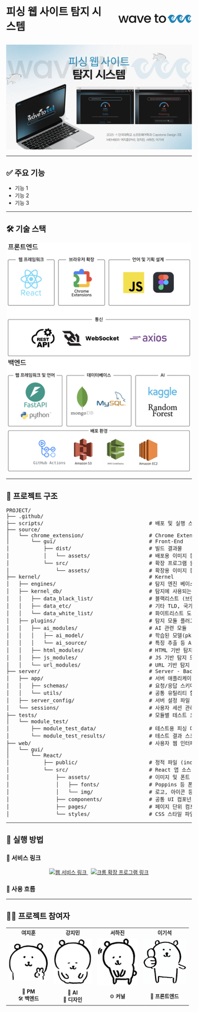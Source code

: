 <div style="display: flex; align-items: center; justify-content: center; gap: 20px;">
  <h1 style="margin: 0;"><strong>피싱 웹 사이트 탐지 시스템</strong></h1>
  <img src="./assets/logo.png" alt="프로젝트 로고" width="200"/>
</div>
<br>

<p align="center">
  <img src="./assets/main.png" alt="프로젝트 메인"/>
</p>

---

## ✅ 주요 기능

- 기능 1
- 기능 2
- 기능 3

---

## 🛠 기술 스택
<p align="center">
  <img src="./assets/front.png"width="500"/>
  <img src="./assets/back.png"width="500"/>
</p>

---

## 📁 프로젝트 구조

<pre>
PROJECT/
├── .github/                                  
├── scripts/                                  # 배포 및 실행 스크립트 모음
├── source/                                   
│   └── chrome_extension/                     # Chrome Extension
│       └── gui/                              # Front-End
│           ├── dist/                         # 빌드 결과물
│           │   └── assets/                   # 배포용 이미지 등 리소스
│           └── src/                          # 확장 프로그램 원본 코드
│               └── assets/                   # 확장용 이미지 등 리소스
├── kernel/                                   # Kernel
│   ├── engines/                              # 탐지 엔진 베이스 및 모듈들
│   ├── kernel_db/                            # 탐지에 사용되는 각종 DB
│   │   ├── data_black_list/                  # 블랙리스트 (브랜드, 도메인, 링크)
│   │   ├── data_etc/                         # 기타 TLD, 국가 코드 등
│   │   └── data_white_list/                  # 화이트리스트 도메인
│   ├── plugins/                              # 탐지 모듈 플러그인 모음
│   │   ├── ai_modules/                       # AI 관련 모듈
│   │   │   ├── ai_model/                     # 학습된 모델(pkl 파일 등)
│   │   │   └── ai_source/                    # 특징 추출 등 AI 추론 코드
│   │   ├── html_modules/                     # HTML 기반 탐지 모듈
│   │   ├── js_modules/                       # JS 기반 탐지 모듈
│   │   └── url_modules/                      # URL 기반 탐지 모듈
├── server/                                   # Server - Back-End : FAST API
│   ├── app/                                  # 서버 애플리케이션 모듈
│   │   ├── schemas/                          # 요청/응답 스키마 정의
│   │   └── utils/                            # 공통 유틸리티 함수들
│   ├── server_config/                        # 서버 설정 파일
│   └── sessions/                             # 사용자 세션 관리 모듈
├── tests/                                    # 모듈별 테스트 코드
│   └── module_test/
│       ├── module_test_data/                 # 테스트용 피싱 데이터
│       └── module_test_results/              # 테스트 결과 스크립트
├── web/                                      # 사용자 웹 인터페이스 (React)
│   └── gui/
│       └── React/
│           ├── public/                       # 정적 파일 (index.html 등)
│           └── src/                          # React 앱 소스
│               ├── assets/                   # 이미지 및 폰트 리소스
│               │   ├── fonts/                # Poppins 등 폰트 파일
│               │   └── img/                  # 로고, 아이콘 등 이미지
│               ├── components/               # 공통 UI 컴포넌트
│               ├── pages/                    # 페이지 단위 컴포넌트
│               └── styles/                   # CSS 스타일 파일
</pre>

---

## 🚀 실행 방법

### 🔗 서비스 링크

<p align="center">
  <a href="" target="_blank">
    <img src="https://img.shields.io/badge/Web%20Service-WaveTo-blue?style=for-the-badge&logo=vercel" alt="웹 서비스 링크"/>
  </a>
  &nbsp;
  <a href="" target="_blank">
    <img src="https://img.shields.io/badge/Chrome%20Extension-다운로드-29ABE2?style=for-the-badge&logo=googlechrome" alt="크롬 확장 프로그램 링크"/>
  </a>
</p>

### 🌊 사용 흐름

---

## 👩‍💻 프로젝트 참여자

<div align="center">

<table style="border: none;">
  <tr>
    <td align="center"><strong>여지훈</strong></td>
    <td align="center"><strong>강지민</strong></td>
    <td align="center"><strong>서하진</strong></td>
    <td align="center"><strong>이기석</strong></td>
  </tr>
  <tr>
    <td align="center"><img src="./assets/jihun.JPG" width="107"/></td>
    <td align="center"><img src="./assets/jimin.JPG" width="105"/></td>
    <td align="center"><img src="./assets/hajin.JPG" width="110"/></td>
    <td align="center"><img src="./assets/gisuk.JPG" width="118"/></td>
  </tr>
  <tr>
    <td align="center">🌈 <strong>PM</strong><br/>🛠️ <strong>백엔드</strong></td>
    <td align="center">🌳 <strong>AI</strong><br/>🎨 <strong>디자인</strong></td>
    <td align="center">⚙️ <strong>커널</strong></td>
    <td align="center">📱 <strong>프론트엔드</strong></td>
  </tr>
</table>

</div>